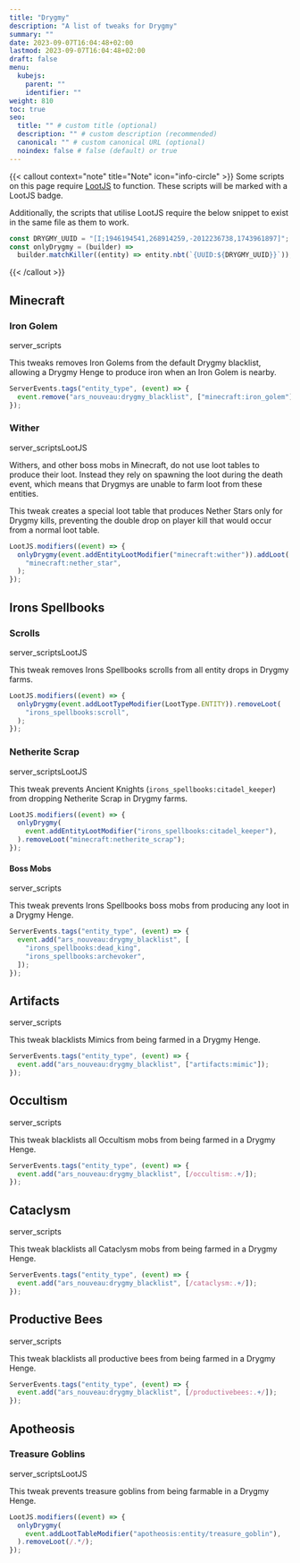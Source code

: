 ```yaml
---
title: "Drygmy"
description: "A list of tweaks for Drygmy"
summary: ""
date: 2023-09-07T16:04:48+02:00
lastmod: 2023-09-07T16:04:48+02:00
draft: false
menu:
  kubejs:
    parent: ""
    identifier: ""
weight: 810
toc: true
seo:
  title: "" # custom title (optional)
  description: "" # custom description (recommended)
  canonical: "" # custom canonical URL (optional)
  noindex: false # false (default) or true
---
```


{{< callout context="note" title="Note" icon="info-circle" >}}
Some scripts on this page require [LootJS](https://modrinth.com/mod/lootjs) to function. These scripts will be marked with a <span class="badge text-bg-primary">LootJS</span> badge.

Additionally, the scripts that utilise LootJS require the below snippet to exist in the same file as them to work.

```js
const DRYGMY_UUID = "[I;1946194541,268914259,-2012236738,1743961897]";
const onlyDrygmy = (builder) =>
  builder.matchKiller((entity) => entity.nbt(`{UUID:${DRYGMY_UUID}}`));
```

{{< /callout >}}

## Minecraft

### Iron Golem

<span class="badge text-bg-dark server-scripts">server_scripts</span>

This tweaks removes Iron Golems from the default Drygmy blacklist, allowing a Drygmy Henge to produce iron when an Iron Golem is nearby.

```js
ServerEvents.tags("entity_type", (event) => {
  event.remove("ars_nouveau:drygmy_blacklist", ["minecraft:iron_golem"]);
});
```

### Wither

<span class="badge text-bg-dark server-scripts">server_scripts</span><span class="badge text-bg-primary">LootJS</span>

Withers, and other boss mobs in Minecraft, do not use loot tables to produce their loot. Instead they rely on spawning the loot during the death event, which means that Drygmys are unable to farm loot from these entities.

This tweak creates a special loot table that produces Nether Stars only for Drygmy kills, preventing the double drop on player kill that would occur from a normal loot table.

```js
LootJS.modifiers((event) => {
  onlyDrygmy(event.addEntityLootModifier("minecraft:wither")).addLoot(
    "minecraft:nether_star",
  );
});
```

## Irons Spellbooks

### Scrolls

<span class="badge text-bg-dark server-scripts">server_scripts</span><span class="badge text-bg-primary">LootJS</span>

This tweak removes Irons Spellbooks scrolls from all entity drops in Drygmy farms.

```js
LootJS.modifiers((event) => {
  onlyDrygmy(event.addLootTypeModifier(LootType.ENTITY)).removeLoot(
    "irons_spellbooks:scroll",
  );
});
```

### Netherite Scrap

<span class="badge text-bg-dark server-scripts">server_scripts</span><span class="badge text-bg-primary">LootJS</span>

This tweak prevents Ancient Knights (`irons_spellbooks:citadel_keeper`) from dropping Netherite Scrap in Drygmy farms.

```js
LootJS.modifiers((event) => {
  onlyDrygmy(
    event.addEntityLootModifier("irons_spellbooks:citadel_keeper"),
  ).removeLoot("minecraft:netherite_scrap");
});
```

#### Boss Mobs

<span class="badge text-bg-dark server-scripts">server_scripts</span>

This tweak prevents Irons Spellbooks boss mobs from producing any loot in a Drygmy Henge.

```js
ServerEvents.tags("entity_type", (event) => {
  event.add("ars_nouveau:drygmy_blacklist", [
    "irons_spellbooks:dead_king",
    "irons_spellbooks:archevoker",
  ]);
});
```

## Artifacts

<span class="badge text-bg-dark server-scripts">server_scripts</span>

This tweak blacklists Mimics from being farmed in a Drygmy Henge.

```js
ServerEvents.tags("entity_type", (event) => {
  event.add("ars_nouveau:drygmy_blacklist", ["artifacts:mimic"]);
});
```

## Occultism

<span class="badge text-bg-dark server-scripts">server_scripts</span>

This tweak blacklists all Occultism mobs from being farmed in a Drygmy Henge.

```js
ServerEvents.tags("entity_type", (event) => {
  event.add("ars_nouveau:drygmy_blacklist", [/occultism:.+/]);
});
```

## Cataclysm

<span class="badge text-bg-dark server-scripts">server_scripts</span>

This tweak blacklists all Cataclysm mobs from being farmed in a Drygmy Henge.

```js
ServerEvents.tags("entity_type", (event) => {
  event.add("ars_nouveau:drygmy_blacklist", [/cataclysm:.+/]);
});
```

## Productive Bees

<span class="badge text-bg-dark server-scripts">server_scripts</span>

This tweak blacklists all productive bees from being farmed in a Drygmy Henge.

```js
ServerEvents.tags("entity_type", (event) => {
  event.add("ars_nouveau:drygmy_blacklist", [/productivebees:.+/]);
});
```

## Apotheosis

### Treasure Goblins

<span class="badge text-bg-dark server-scripts">server_scripts</span><span class="badge text-bg-primary">LootJS</span>

This tweak prevents treasure goblins from being farmable in a Drygmy Henge.

```js
LootJS.modifiers((event) => {
  onlyDrygmy(
    event.addLootTableModifier("apotheosis:entity/treasure_goblin"),
  ).removeLoot(/.*/);
});
```
